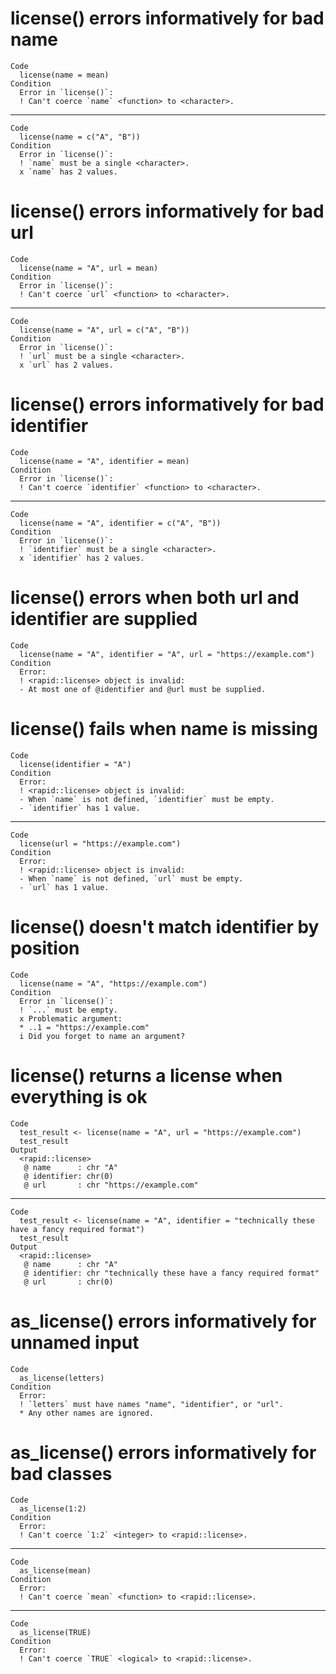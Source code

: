 # license() errors informatively for bad name

    Code
      license(name = mean)
    Condition
      Error in `license()`:
      ! Can't coerce `name` <function> to <character>.

---

    Code
      license(name = c("A", "B"))
    Condition
      Error in `license()`:
      ! `name` must be a single <character>.
      x `name` has 2 values.

# license() errors informatively for bad url

    Code
      license(name = "A", url = mean)
    Condition
      Error in `license()`:
      ! Can't coerce `url` <function> to <character>.

---

    Code
      license(name = "A", url = c("A", "B"))
    Condition
      Error in `license()`:
      ! `url` must be a single <character>.
      x `url` has 2 values.

# license() errors informatively for bad identifier

    Code
      license(name = "A", identifier = mean)
    Condition
      Error in `license()`:
      ! Can't coerce `identifier` <function> to <character>.

---

    Code
      license(name = "A", identifier = c("A", "B"))
    Condition
      Error in `license()`:
      ! `identifier` must be a single <character>.
      x `identifier` has 2 values.

# license() errors when both url and identifier are supplied

    Code
      license(name = "A", identifier = "A", url = "https://example.com")
    Condition
      Error:
      ! <rapid::license> object is invalid:
      - At most one of @identifier and @url must be supplied.

# license() fails when name is missing

    Code
      license(identifier = "A")
    Condition
      Error:
      ! <rapid::license> object is invalid:
      - When `name` is not defined, `identifier` must be empty.
      - `identifier` has 1 value.

---

    Code
      license(url = "https://example.com")
    Condition
      Error:
      ! <rapid::license> object is invalid:
      - When `name` is not defined, `url` must be empty.
      - `url` has 1 value.

# license() doesn't match identifier by position

    Code
      license(name = "A", "https://example.com")
    Condition
      Error in `license()`:
      ! `...` must be empty.
      x Problematic argument:
      * ..1 = "https://example.com"
      i Did you forget to name an argument?

# license() returns a license when everything is ok

    Code
      test_result <- license(name = "A", url = "https://example.com")
      test_result
    Output
      <rapid::license>
       @ name      : chr "A"
       @ identifier: chr(0) 
       @ url       : chr "https://example.com"

---

    Code
      test_result <- license(name = "A", identifier = "technically these have a fancy required format")
      test_result
    Output
      <rapid::license>
       @ name      : chr "A"
       @ identifier: chr "technically these have a fancy required format"
       @ url       : chr(0) 

# as_license() errors informatively for unnamed input

    Code
      as_license(letters)
    Condition
      Error:
      ! `letters` must have names "name", "identifier", or "url".
      * Any other names are ignored.

# as_license() errors informatively for bad classes

    Code
      as_license(1:2)
    Condition
      Error:
      ! Can't coerce `1:2` <integer> to <rapid::license>.

---

    Code
      as_license(mean)
    Condition
      Error:
      ! Can't coerce `mean` <function> to <rapid::license>.

---

    Code
      as_license(TRUE)
    Condition
      Error:
      ! Can't coerce `TRUE` <logical> to <rapid::license>.

